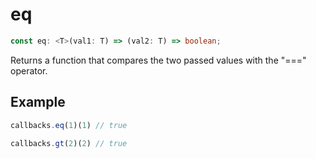 # eq

```ts
const eq: <T>(val1: T) => (val2: T) => boolean;
```

Returns a function that compares the two passed values with the "===" operator.

## Example

```ts
callbacks.eq(1)(1) // true
```

```ts
callbacks.gt(2)(2) // true
```
